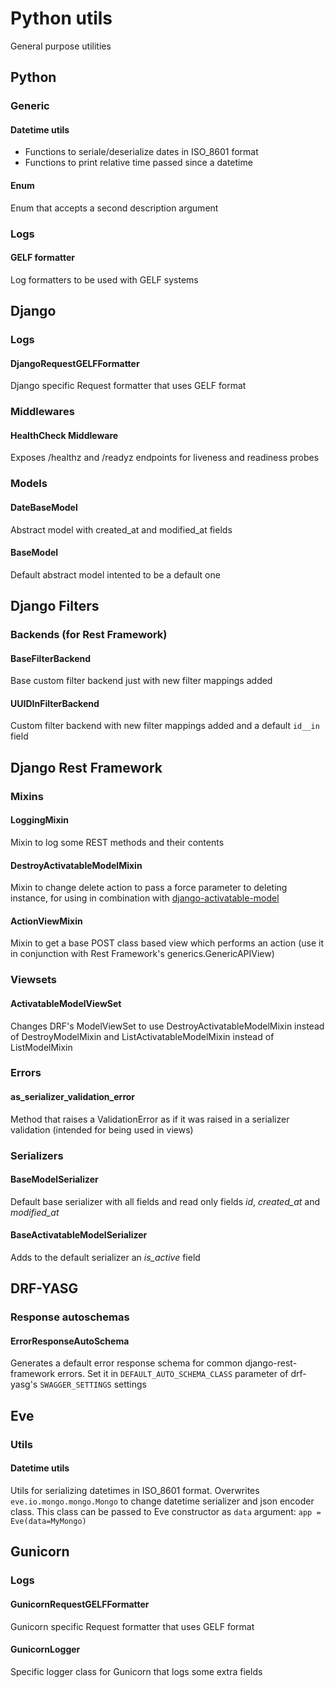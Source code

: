 # Python utils

General purpose utilities

## Python

### Generic

#### Datetime utils

* Functions to seriale/deserialize dates in ISO_8601 format
* Functions to print relative time passed since a datetime

#### Enum

Enum that accepts a second description argument

### Logs

#### GELF formatter

Log formatters to be used with GELF systems

## Django

### Logs

#### DjangoRequestGELFFormatter

Django specific Request formatter that uses GELF format

### Middlewares

#### HealthCheck Middleware

Exposes /healthz and /readyz endpoints for liveness and readiness probes

### Models

#### DateBaseModel

Abstract model with created_at and modified_at fields

#### BaseModel

Default abstract model intented to be a default one

## Django Filters

### Backends (for Rest Framework)

#### BaseFilterBackend

Base custom filter backend just with new filter mappings added

#### UUIDInFilterBackend

Custom filter backend with new filter mappings added and a default `id__in` field

## Django Rest Framework

### Mixins

#### LoggingMixin

Mixin to log some REST methods and their contents

#### DestroyActivatableModelMixin

Mixin to change delete action to pass a force parameter to deleting instance, for using in combination with [django-activatable-model](https://github.com/ambitioninc/django-activatable-model)

#### ActionViewMixin

Mixin to get a base POST class based view which performs an action (use it in conjunction with Rest Framework's generics.GenericAPIView)

### Viewsets

#### ActivatableModelViewSet

Changes DRF's ModelViewSet to use DestroyActivatableModelMixin instead of DestroyModelMixin and ListActivatableModelMixin instead of ListModelMixin

### Errors

#### as_serializer_validation_error

Method that raises a ValidationError as if it was raised in a serializer validation (intended for being used in views)

### Serializers

#### BaseModelSerializer

Default base serializer with all fields and read only fields _id_, _created_at_ and _modified_at_

#### BaseActivatableModelSerializer

Adds to the default serializer an _is_active_ field

## DRF-YASG

### Response autoschemas

#### ErrorResponseAutoSchema

Generates a default error response schema for common django-rest-framework errors. Set it in `DEFAULT_AUTO_SCHEMA_CLASS` parameter of drf-yasg's `SWAGGER_SETTINGS` settings

## Eve

### Utils

#### Datetime utils

Utils for serializing datetimes in ISO_8601 format. Overwrites `eve.io.mongo.mongo.Mongo` to change datetime serializer and json encoder class. This class can be passed to Eve constructor as `data` argument: `app = Eve(data=MyMongo)`

## Gunicorn

### Logs

#### GunicornRequestGELFFormatter

Gunicorn specific Request formatter that uses GELF format

#### GunicornLogger

Specific logger class for Gunicorn that logs some extra fields
